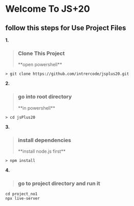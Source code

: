 <h1>Welcome To JS+20</h1>

<h2>follow this steps for Use Project Files</h2>

**1.**
> <h3>Clone This Project</h3>
> **open powershell**
    > git clone https://github.com/intrercode/jsplus20.git

**2.**
> <h3>go into root directory</h3>
> **in powershell**
    > cd jsPlus20

**3.**
> <h3>install dependencies</h3>
> **install node.js first**
    > npm install

**4.** 
> <h3>go to project directory and run it</h3>
    cd project_no1
    npx live-server

